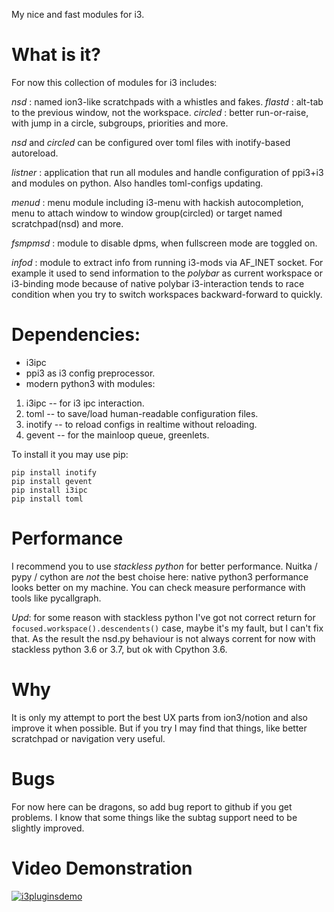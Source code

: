 My nice and fast modules for i3.

# What is it?

For now this collection of modules for i3 includes:

*nsd* : named ion3-like scratchpads with a whistles and fakes.
*flastd* : alt-tab to the previous window, not the workspace.
*circled* : better run-or-raise, with jump in a circle, subgroups, priorities
and more.

*nsd* and *circled* can be configured over toml files with inotify-based
autoreload.

*listner* : application that run all modules and handle configuration of
ppi3+i3 and modules on python. Also handles toml-configs updating.

*menud* : menu module including i3-menu with hackish autocompletion, menu to
attach window to window group(circled) or target named scratchpad(nsd) and
more.

*fsmpmsd* : module to disable dpms, when fullscreen mode are toggled on.

*infod* : module to extract info from running i3-mods via AF_INET socket.
For example it used to send information to the *polybar* as current workspace
or i3-binding mode because of native polybar i3-interaction tends to race
condition when you try to switch workspaces backward-forward to quickly.

# Dependencies:

* i3ipc
* ppi3 as i3 config preprocessor.
* modern python3 with modules:

1) i3ipc -- for i3 ipc interaction.
2) toml -- to save/load human-readable configuration files.
3) inotify -- to reload configs in realtime without reloading.
4) gevent -- for the mainloop queue, greenlets.

To install it you may use pip:

```
pip install inotify
pip install gevent
pip install i3ipc
pip install toml
```

# Performance

I recommend you to use *stackless python* for better performance. Nuitka / pypy
/ cython are *not* the best choise here: native python3 performance looks
better on my machine. You can check measure performance with tools like pycallgraph.

*Upd*: for some reason with stackless python I've got not correct return for
`focused.workspace().descendents()` case, maybe it's my fault, but I can't
fix that. As the result the nsd.py behaviour is not always corrent for now
with stackless python 3.6 or 3.7, but ok with Cpython 3.6.

# Why

It is only my attempt to port the best UX parts from ion3/notion and also improve
it when possible. But if you try I may find that things, like better
scratchpad or navigation very useful.

# Bugs

For now here can be dragons, so add bug report to github if you get
problems. I know that some things like the subtag support need to be slightly
improved.

# Video Demonstration
[![i3pluginsdemo](https://img.youtube.com/vi/U7eJMP0zvKc/0.jpg)](https://www.youtube.com/embed/U7eJMP0zvKc)
